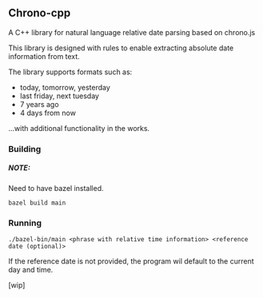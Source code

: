 
## Chrono-cpp
A C++ library for natural language relative date parsing based on chrono.js

This library is designed with rules to enable extracting absolute date information from text.

The library supports formats such as:
* today, tomorrow, yesterday
* last friday, next tuesday
* 7 years ago
* 4 days from now

...with additional functionality in the works.
 


### Building  

##### NOTE: 
Need to have bazel installed.

```bazel build main```

### Running

```./bazel-bin/main <phrase with relative time information> <reference date (optional)>```

If the reference date is not provided, the program wil default to the current day and time.


[wip]

